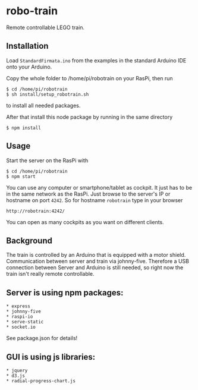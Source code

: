 # robo-train
Remote controllable LEGO train.

## Installation

Load ```StandardFirmata.ino``` from the examples in the standard Arduino IDE onto your Arduino.

Copy the whole folder to /home/pi/robotrain on your RasPi, then run
```
$ cd /home/pi/robotrain
$ sh install/setup_robotrain.sh
```
to install all needed packages.

After that install this node package by running in the same directory
```
$ npm install
```

## Usage

Start the server on the RasPi with
```
$ cd /home/pi/robotrain
$ npm start
```

You can use any computer or smartphone/tablet as cockpit. It just has to be in the same network as the RasPi.
Just browse to the server's IP or hostname on port ```4242```. So for hostname ```robotrain``` type in your browser
```
http://robotrain:4242/
```
You can open as many cockpits as you want on different clients.

## Background

The train is controlled by an Arduino that is equipped with a motor shield. Communication between server and train via johnny-five. Therefore a USB connection between Server and Arduino is still needed, so right now the train isn't really remote controllable.

## Server is using npm packages:
    * express
    * johnny-five
    * raspi-io
    * serve-static
    * socket.io
See package.json for details!

## GUI is using js libraries:
    * jquery
    * d3.js
    * radial-progress-chart.js
